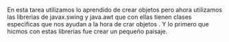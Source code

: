 En esta tarea utilizamos lo aprendido de crear objetos pero ahora utilizamos las librerias de javax.swing y  java.awt que  con ellas tienen clases especificas que nos ayudan a la hora de crar objetos .  Y lo primero que hicmos con estas librerias fue crear un pequeño paisaje.
